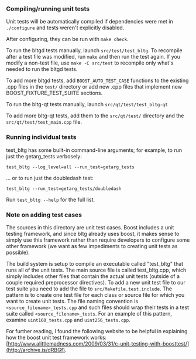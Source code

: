 ### Compiling/running unit tests

Unit tests will be automatically compiled if dependencies were met in `./configure`
and tests weren't explicitly disabled.

After configuring, they can be run with `make check`.

To run the bltgd tests manually, launch `src/test/test_bltg`. To recompile
after a test file was modified, run `make` and then run the test again. If you
modify a non-test file, use `make -C src/test` to recompile only what's needed
to run the bltgd tests.

To add more bltgd tests, add `BOOST_AUTO_TEST_CASE` functions to the existing
.cpp files in the `test/` directory or add new .cpp files that
implement new BOOST_FIXTURE_TEST_SUITE sections.

To run the bltg-qt tests manually, launch `src/qt/test/test_bltg-qt`

To add more bltg-qt tests, add them to the `src/qt/test/` directory and
the `src/qt/test/test_main.cpp` file.

### Running individual tests

test_bltg has some built-in command-line arguments; for
example, to run just the getarg_tests verbosely:

    test_bltg --log_level=all --run_test=getarg_tests

... or to run just the doubledash test:

    test_bltg --run_test=getarg_tests/doubledash

Run `test_bltg --help` for the full list.

### Note on adding test cases

The sources in this directory are unit test cases.  Boost includes a
unit testing framework, and since bltg already uses boost, it makes
sense to simply use this framework rather than require developers to
configure some other framework (we want as few impediments to creating
unit tests as possible).

The build system is setup to compile an executable called "test_bltg"
that runs all of the unit tests.  The main source file is called
test_bltg.cpp, which simply includes other files that contain the
actual unit tests (outside of a couple required preprocessor
directives). To add a new unit test file to our test suite you need
to add the file to `src/Makefile.test.include`. The pattern is to
create one test file for each class or source file for which you want
to create unit tests.  The file naming convention is
`<source_filename>_tests.cpp` and such files should wrap their tests
in a test suite called `<source_filename>_tests`.  For an example of
this pattern, examine `uint160_tests.cpp` and `uint256_tests.cpp`.

For further reading, I found the following website to be helpful in
explaining how the boost unit test framework works:
[http://www.alittlemadness.com/2009/03/31/c-unit-testing-with-boosttest/](http://archive.is/dRBGf).
